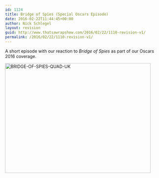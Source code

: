 ```yaml
---
id: 1124
title: Bridge of Spies (Special Oscars Episode)
date: 2016-02-22T11:44:45+00:00
author: Nick Schlegel
layout: revision
guid: http://www.thatsawrapshow.com/2016/02/22/1110-revision-v1/
permalink: /2016/02/22/1110-revision-v1/
---
```

A short episode with our reaction to _Bridge of Spies_ as part of our Oscars 2016 coverage.

<a href="http://www.thatsawrapshow.com/wp-content/uploads/2016/02/BRIDGE-OF-SPIES-QUAD-UK-1.jpg" rel="attachment wp-att-1123"><img class="aligncenter size-large wp-image-1123" src="http://www.thatsawrapshow.com/wp-content/uploads/2016/02/BRIDGE-OF-SPIES-QUAD-UK-1-1024x771.jpg" alt="BRIDGE-OF-SPIES-QUAD-UK" width="474" height="357" srcset="http://www.thatsawrapshow.com/wp-content/uploads/2016/02/BRIDGE-OF-SPIES-QUAD-UK-1-1024x771.jpg 1024w, http://www.thatsawrapshow.com/wp-content/uploads/2016/02/BRIDGE-OF-SPIES-QUAD-UK-1-300x226.jpg 300w, http://www.thatsawrapshow.com/wp-content/uploads/2016/02/BRIDGE-OF-SPIES-QUAD-UK-1-768x578.jpg 768w, http://www.thatsawrapshow.com/wp-content/uploads/2016/02/BRIDGE-OF-SPIES-QUAD-UK-1-600x452.jpg 600w" sizes="(max-width: 474px) 100vw, 474px" /></a>